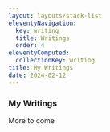 ```yaml
---
layout: layouts/stack-list
eleventyNavigation:
  key: writing
  title: Writings
  order: 4
eleventyComputed:
  collectionKey: writing
title: My Writings
date: 2024-02-12
---
```

### My Writings

More to come